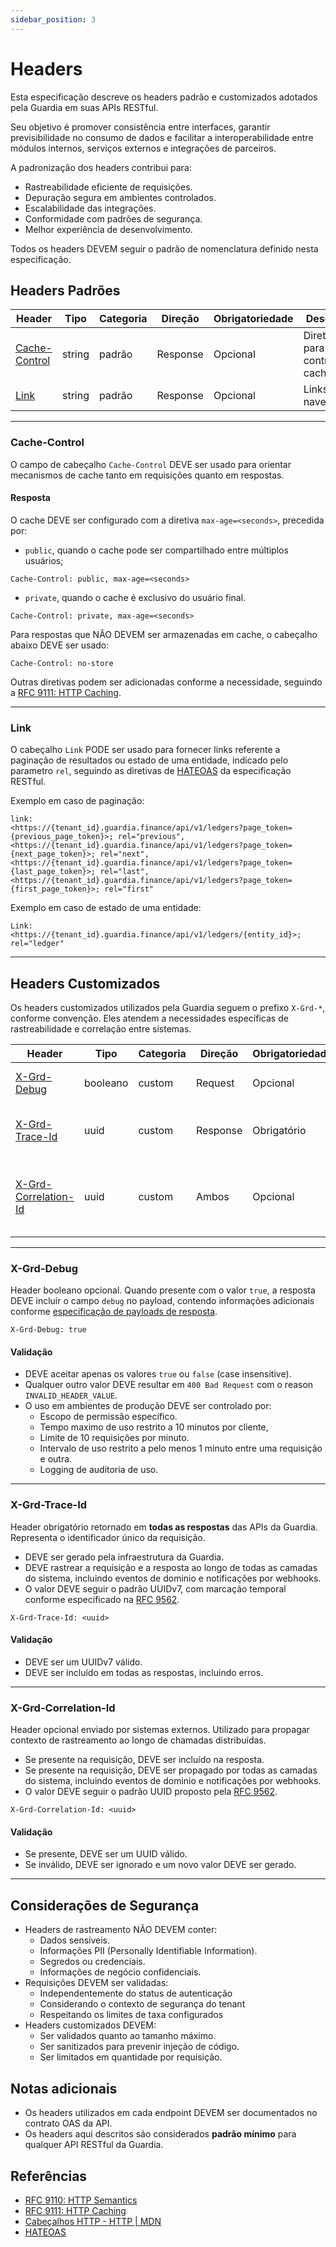 ```yaml
---
sidebar_position: 3
---
```


# Headers

Esta especificação descreve os headers padrão e customizados adotados pela Guardia em suas APIs RESTful.

Seu objetivo é promover consistência entre interfaces, garantir previsibilidade no consumo de dados e facilitar a interoperabilidade entre módulos internos, serviços externos e integrações de parceiros.

A padronização dos headers contribui para:
- Rastreabilidade eficiente de requisições.
- Depuração segura em ambientes controlados.
- Escalabilidade das integrações.
- Conformidade com padrões de segurança.
- Melhor experiência de desenvolvimento.

Todos os headers DEVEM seguir o padrão de nomenclatura definido nesta especificação.

## Headers Padrões


| Header                                            | Tipo     | Categoria | Direção   | Obrigatoriedade | Descrição                         |
|---------------------------------------------------|----------|-----------|-----------|-----------------|-----------------------------------|
| [Cache-Control](#cache-control)                   | string   | padrão    | Response  | Opcional        | Diretivas para controle de cache. |
| [Link](#link)                                     | string   | padrão    | Response  | Opcional        | Links de navegação.               |

---

### Cache-Control

O campo de cabeçalho `Cache-Control` DEVE ser usado para orientar mecanismos de cache tanto em requisições quanto em respostas.

#### Resposta

O cache DEVE ser configurado com a diretiva `max-age=<seconds>`, precedida por:

- `public`, quando o cache pode ser compartilhado entre múltiplos usuários;

```http
Cache-Control: public, max-age=<seconds>
```

- `private`, quando o cache é exclusivo do usuário final.

```http
Cache-Control: private, max-age=<seconds>
```

Para respostas que NÃO DEVEM ser armazenadas em cache, o cabeçalho abaixo DEVE ser usado:

```http
Cache-Control: no-store
```

Outras diretivas podem ser adicionadas conforme a necessidade, seguindo a [RFC 9111: HTTP Caching](https://datatracker.ietf.org/doc/html/rfc9111#section-5.2).

---

### Link

O cabeçalho `Link` PODE ser usado para fornecer links referente a paginação de resultados ou estado de uma entidade, indicado pelo parametro `rel`, seguindo as diretivas de [HATEOAS](https://restfulapi.net/hateoas) da especificação RESTful.

Exemplo em caso de paginação:

```http
link:
<https://{tenant_id}.guardia.finance/api/v1/ledgers?page_token={previous_page_token}>; rel="previous",
<https://{tenant_id}.guardia.finance/api/v1/ledgers?page_token={next_page_token}>; rel="next",
<https://{tenant_id}.guardia.finance/api/v1/ledgers?page_token={last_page_token}>; rel="last",
<https://{tenant_id}.guardia.finance/api/v1/ledgers?page_token={first_page_token}>; rel="first"
```

Exemplo em caso de estado de uma entidade:

```http
Link: <https://{tenant_id}.guardia.finance/api/v1/ledgers/{entity_id}>; rel="ledger"
```

---

## Headers Customizados

Os headers customizados utilizados pela Guardia seguem o prefixo `X-Grd-*`, conforme convenção. Eles atendem a necessidades específicas de rastreabilidade e correlação entre sistemas.

| Header                                            | Tipo     | Categoria | Direção   | Obrigatoriedade | Descrição                                             |
|---------------------------------------------------|----------|-----------|-----------|-----------------|-------------------------------------------------------|
| [X-Grd-Debug](#x-grd-debug)                       | booleano | custom    | Request   | Opcional        | Flag para habilitar modo debug.                       |
| [X-Grd-Trace-Id](#x-grd-trace-id)                 | uuid     | custom    | Response  | Obrigatório     | ID de rastreamento da requisição.                     |
| [X-Grd-Correlation-Id](#x-grd-correlation-id)     | uuid     | custom    | Ambos     | Opcional        | ID de correlação para chamadas externas distribuídas. |

---

### X-Grd-Debug

Header booleano opcional. Quando presente com o valor `true`, a resposta DEVE incluir o campo `debug` no payload, contendo informações adicionais conforme [especificação de payloads de resposta](./http-response-payloads.md#em-caso-de-debug).

```http
X-Grd-Debug: true
```

#### Validação
- DEVE aceitar apenas os valores `true` ou `false` (case insensitive).
- Qualquer outro valor DEVE resultar em `400 Bad Request` com o reason `INVALID_HEADER_VALUE`.
- O uso em ambientes de produção DEVE ser controlado por:
  - Escopo de permissão específico.
  - Tempo maximo de uso restrito a 10 minutos por cliente,
  - Limite de 10 requisições por minuto.
  - Intervalo de uso restrito a pelo menos 1 minuto entre uma requisição e outra.
  - Logging de auditoria de uso.

---

### X-Grd-Trace-Id

Header obrigatório retornado em **todas as respostas** das APIs da Guardia. Representa o identificador único da requisição.

- DEVE ser gerado pela infraestrutura da Guardia.
- DEVE rastrear a requisição e a resposta ao longo de todas as camadas do sistema, incluindo eventos de dominio e notificações por webhooks.
- O valor DEVE seguir o padrão UUIDv7, com marcação temporal conforme especificado na [RFC 9562](https://datatracker.ietf.org/doc/html/rfc9562#name-uuid-version-7).

```http
X-Grd-Trace-Id: <uuid>
```

#### Validação
- DEVE ser um UUIDv7 válido.
- DEVE ser incluído em todas as respostas, incluindo erros.

---

### X-Grd-Correlation-Id

Header opcional enviado por sistemas externos. Utilizado para propagar contexto de rastreamento ao longo de chamadas distribuídas.

- Se presente na requisição, DEVE ser incluído na resposta.
- Se presente na requisição, DEVE ser propagado por todas as camadas do sistema, incluindo eventos de dominio e notificações por webhooks.
- O valor DEVE seguir o padrão UUID proposto pela [RFC 9562](https://datatracker.ietf.org/doc/html/rfc9562).

```http
X-Grd-Correlation-Id: <uuid>
```

#### Validação
- Se presente, DEVE ser um UUID válido.
- Se inválido, DEVE ser ignorado e um novo valor DEVE ser gerado.

---

## Considerações de Segurança

- Headers de rastreamento NÃO DEVEM conter:
  - Dados sensíveis.
  - Informações PII (Personally Identifiable Information).
  - Segredos ou credenciais.
  - Informações de negócio confidenciais.
- Requisições DEVEM ser validadas:
  - Independentemente do status de autenticação
  - Considerando o contexto de segurança do tenant
  - Respeitando os limites de taxa configurados
- Headers customizados DEVEM:
  - Ser validados quanto ao tamanho máximo.
  - Ser sanitizados para prevenir injeção de código.
  - Ser limitados em quantidade por requisição.

## Notas adicionais

- Os headers utilizados em cada endpoint DEVEM ser documentados no contrato OAS da API.
- Os headers aqui descritos são considerados **padrão mínimo** para qualquer API RESTful da Guardia.

## Referências

- [RFC 9110: HTTP Semantics](https://datatracker.ietf.org/doc/html/rfc9110)
- [RFC 9111: HTTP Caching](https://datatracker.ietf.org/doc/html/rfc9111)
- [Cabeçalhos HTTP - HTTP | MDN](https://developer.mozilla.org/pt-BR/docs/Web/HTTP/Headers)
- [HATEOAS](https://restfulapi.net/hateoas)
